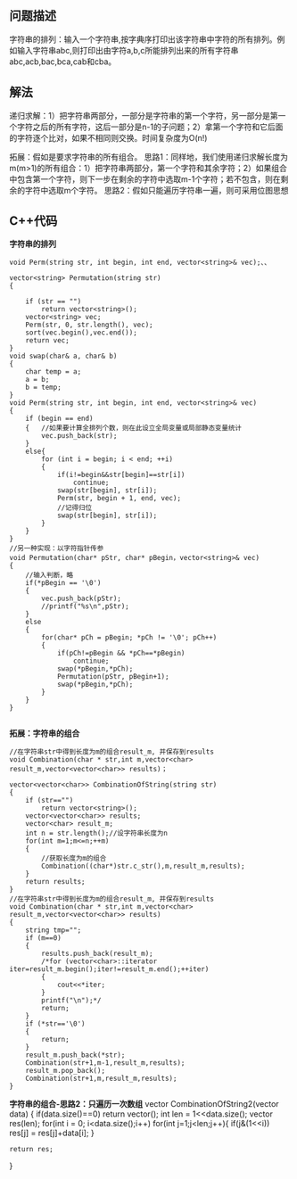 ## 问题描述
字符串的排列：输入一个字符串,按字典序打印出该字符串中字符的所有排列。例如输入字符串abc,则打印出由字符a,b,c所能排列出来的所有字符串abc,acb,bac,bca,cab和cba。

## 解法
递归求解：1）把字符串两部分，一部分是字符串的第一个字符，另一部分是第一个字符之后的所有字符，这后一部分是n-1的子问题；2）拿第一个字符和它后面的字符逐个比对，如果不相同则交换。时间复杂度为O(n!)

拓展：假如是要求字符串的所有组合。
思路1：同样地，我们使用递归求解长度为m(m>1)的所有组合：1）把字符串两部分，第一个字符和其余字符；2）如果组合中包含第一个字符，则下一步在剩余的字符中选取m-1个字符；若不包含，则在剩余的字符中选取m个字符。
思路2：假如只能遍历字符串一遍，则可采用位图思想

## C++代码
**字符串的排列**
```
void Perm(string str, int begin, int end, vector<string>& vec);、、

vector<string> Permutation(string str) 
{
        
    if (str == "")
        return vector<string>();
    vector<string> vec;
    Perm(str, 0, str.length(), vec);
    sort(vec.begin(),vec.end());
    return vec;
}
void swap(char& a, char& b)
{
    char temp = a;
    a = b;
    b = temp;
}
void Perm(string str, int begin, int end, vector<string>& vec)
{
    if (begin == end) 
    {   //如果要计算全排列个数，则在此设立全局变量或局部静态变量统计       
        vec.push_back(str);
    }
    else{
        for (int i = begin; i < end; ++i)
        {
            if(i!=begin&&str[begin]==str[i])
                continue;
            swap(str[begin], str[i]);
            Perm(str, begin + 1, end, vec);
            //记得归位
            swap(str[begin], str[i]);
        }
    }
}
//另一种实现：以字符指针传参
void Permutation(char* pStr, char* pBegin，vector<string>& vec)  
{  
    //输入判断，略  
    if(*pBegin == '\0')
    {
        vec.push_back(pStr);     
        //printf("%s\n",pStr);  
    }
    else  
    {  
        for(char* pCh = pBegin; *pCh != '\0'; pCh++)  
        {  
            if(pCh!=pBegin && *pCh==*pBegin)
                continue;
            swap(*pBegin,*pCh);  
            Permutation(pStr, pBegin+1);  
            swap(*pBegin,*pCh);  
        }  
    }  
}  


```
**拓展：字符串的组合**
```
//在字符串str中得到长度为m的组合result_m, 并保存到results
void Combination(char * str,int m,vector<char> result_m,vector<vector<char>> results)；

vector<vector<char>> CombinationOfString(string str)
{
    if (str=="")
        return vector<string>();
    vector<vector<char>> results;
    vector<char> result_m;
    int n = str.length();//设字符串长度为n
    for(int m=1;m<=n;++m) 
    {
        //获取长度为m的组合
        Combination((char*)str.c_str(),m,result_m,results);
    }
    return results;
}
//在字符串str中得到长度为m的组合result_m, 并保存到results
void Combination(char * str,int m,vector<char> result_m,vector<vector<char>> results)
{
    string tmp="";
    if (m==0)
    {
        results.push_back(result_m);
        /*for (vector<char>::iterator iter=result_m.begin();iter!=result_m.end();++iter)
        {
            cout<<*iter;
        }
        printf("\n");*/
        return;
    }
    if (*str=='\0')
    {
        return;
    }
    result_m.push_back(*str);
    Combination(str+1,m-1,result_m,results);
    result_m.pop_back();
    Combination(str+1,m,result_m,results);
}
```
**字符串的组合-思路2：只遍历一次数组**
vector<string> CombinationOfString2(vector<string> data)
{
    if(data.size()==0) 
        return vector<string>();
    int len = 1<<data.size();
    vector<string> res(len);
    for(int i = 0; i<data.size();i++)
        for(int j=1;j<len;j++){
            if(j&(1<<i))
                res[j] = res[j]+data[i];
        }
        
    return res;
}
